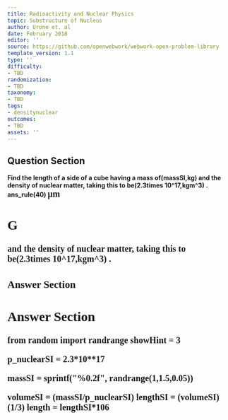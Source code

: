 ```yaml
---
title: Radioactivity and Nuclear Physics
topic: Substructure of Nucleus
author: Urone et. al
date: February 2018
editor: ''
source: https://github.com/openwebwork/webwork-open-problem-library
template_version: 1.1
type: ''
difficulty:
- TBD
randomization:
- TBD
taxonomy:
- TBD
tags:
- densitynuclear
outcomes:
- TBD
assets: ''
---
```


## Question Section 

<b>
Find the length of a side of a cube having a mass of(massSI,kg) and the density of nuclear matter, taking this to be(2.3times 10^17,kgm^3) .
ans_rule(40) <span style="font-family: 'Times'; font-size: 20px";>&mu;m<span>

## G
and the density of nuclear matter, taking this to be(2.3times 10^17,kgm^3) .
### Answer Section


## Answer Section

from random import randrange
showHint = 3

p_nuclearSI = 2.3*10**17

massSI = sprintf("%0.2f", randrange(1,1.5,0.05))

volumeSI = (massSI/p_nuclearSI)
lengthSI = (volumeSI)**(1/3)
length = lengthSI*10**6